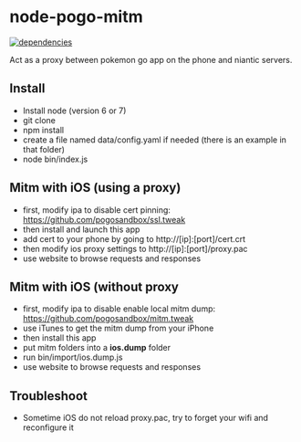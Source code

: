 # node-pogo-mitm

[![dependencies](https://david-dm.org/pogosandbox/node-pogo-mitm.svg)](https://david-dm.org/pogosandbox/node-pogo-mitm) 

Act as a proxy between pokemon go app on the phone and niantic servers.  

## Install
 - Install node (version 6 or 7)
 - git clone
 - npm install
 - create a file named data/config.yaml if needed (there is an example in that folder)
 - node bin/index.js

## Mitm with **iOS** (using a proxy)
 - first, modify ipa to disable cert pinning: https://github.com/pogosandbox/ssl.tweak  
 - then install and launch this app
 - add cert to your phone by going to http://[ip]:[port]/cert.crt
 - then modify ios proxy settings to http://[ip]:[port]/proxy.pac
 - use website to browse requests and responses

## Mitm with **iOS** (without proxy
 - first, modify ipa to disable enable local mitm dump: https://github.com/pogosandbox/mitm.tweak   
 - use iTunes to get the mitm dump from your iPhone
 - then install this app
 - put mitm folders into a **ios.dump** folder
 - run bin/import/ios.dump.js
 - use website to browse requests and responses

## Troubleshoot
 - Sometime iOS do not reload proxy.pac, try to forget your wifi and reconfigure it

